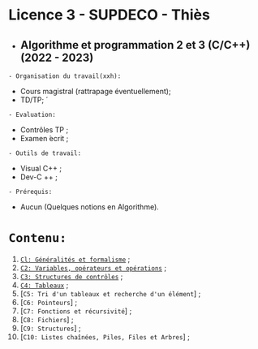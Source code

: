 # Licence 3 - SUPDECO - Thiès
 * ##  Algorithme et programmation 2 et 3 (C/C++) (2022 - 2023) 

``` - Organisation du travail(xxh): ```
 * Cours magistral (rattrapage éventuellement);
 * TD/TP; ́
 
``` - Evaluation: ```
 * Contrôles TP ;
 * Examen  ́ecrit ;
 
``` - Outils de travail: ```
 * Visual C++ ;
 * Dev-C ++ ;
 
``` - Prérequis: ```
 * Aucun (Quelques notions en Algorithme).
 
 # ``` Contenu: ```
 1. [`Cl: Généralités et formalisme`](https://github.com/pape-barro/l2_supdeco/blob/main/Chap1.pdf) ;
 2. [`C2: Variables, opérateurs et opérations`](https://github.com/pape-barro/l2_supdeco/blob/main/Chap2.pdf) ;
 3. [`C3: Structures de contrôles`](https://github.com/pape-barro/l2_supdeco/blob/main/Chap3.pdf) ;
 4. [`C4: Tableaux`](https://github.com/pape-barro/l2_supdeco/blob/main/Chap4.pdf) ;
 5. [`C5: Tri d'un tableaux et recherche d'un élément`] ;
 6. [`C6: Pointeurs`] ;
 7. [`C7: Fonctions et récursivité`] ;
 8. [`C8: Fichiers`] ;
 9. [`C9: Structures`] ;
 10. [`C10: Listes chaînées, Piles, Files et Arbres`] ;
